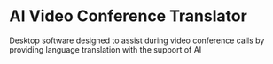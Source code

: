 # AI Video Conference Translator
Desktop software designed to assist during video conference calls by providing language translation with the support of AI
